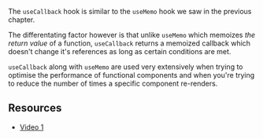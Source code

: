 The `useCallback` hook is similar to the `useMemo` hook we saw in the previous chapter.

The differentating factor however is that unlike `useMemo` which memoizes _the return value_ of a function, `useCallback` returns a memoized callback which doesn't change it's references as long as certain conditions are met.

`useCallback` along with `useMemo` are used very extensively when trying to optimise the performance of functional components and when you're trying to reduce the number of times a specific component re-renders.


## Resources


- [Video 1](https://www.youtube.com/watch?v=IL82CzlaCys)
